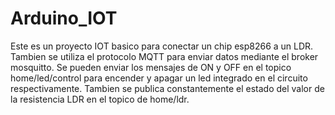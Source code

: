 # Arduino_IOT

Este es un proyecto IOT basico para conectar un chip esp8266 a un LDR. Tambien se utiliza el protocolo MQTT para enviar datos mediante el broker mosquitto. Se pueden enviar los mensajes de ON y OFF en el topico home/led/control para encender y apagar un led integrado en el circuito respectivamente. Tambien se publica constantemente el estado del valor de la resistencia LDR en el topico de home/ldr.   
